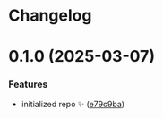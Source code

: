 # Changelog

# 0.1.0 (2025-03-07)

### Features

- initialized repo ✨ ([e79c9ba](https://github.com/JoshuaKGoldberg/new-github-repository/commit/e79c9bab703a6fa647d6f17648e44f9117212294))
